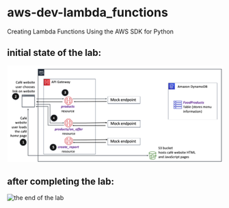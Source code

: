 # aws-dev-lambda_functions

Creating Lambda Functions Using the AWS SDK for Python

## initial state of the lab:

![initial state of the lab](start-arch1.png)  

## after completing the lab:

![the end of the lab](start-arch2.png)